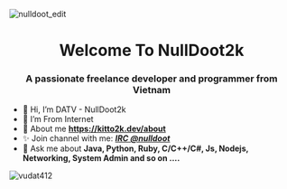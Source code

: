 ![nulldoot_edit](https://iili.io/Hkh2sLb.png)
<h1 align="center"&text_color=DC143C>Welcome To NullDoot2k</h1>
<h3 align="center">A passionate freelance developer and programmer from Vietnam</h3>

- 👋 Hi, I’m DATV - NullDoot2k<br>
- 👀 I’m From Internet<br>
- 🌱 About me **https://kitto2k.dev/about** <br>
- ✨ Join channel with me: ***[IRC @nulldoot](https://web.libera.chat/#nulldoot)***<br>
- 💬 Ask me about **Java, Python, Ruby, C/C++/C#, Js, Nodejs, Networking, System Admin and so on ....**
<img align="center" src="https://github-readme-stats.vercel.app/api?username=vudat412&&show_icons=true&locale=en&title_color=ffffff&icon_color=bb2acf&text_color=daf7dc&bg_color=151515" alt="vudat412" />
